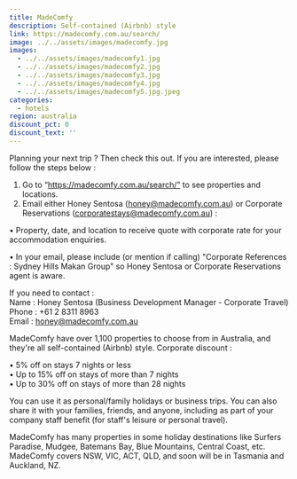 ```yaml
---
title: MadeComfy
description: Self-contained (Airbnb) style
link: https://madecomfy.com.au/search/
image: ../../assets/images/madecomfy.jpg
images:
  - ../../assets/images/madecomfy1.jpg
  - ../../assets/images/madecomfy2.jpg
  - ../../assets/images/madecomfy3.jpg
  - ../../assets/images/madecomfy4.jpg
  - ../../assets/images/madecomfy5.jpg.jpeg
categories:
  - hotels
region: australia
discount_pct: 0
discount_text: ''
---
```


Planning your next trip ? Then check this out. If you are interested, please follow the steps below :

1. Go to “https://madecomfy.com.au/search/” to see properties and locations.
2. Email either Honey Sentosa (honey@madecomfy.com.au) or Corporate Reservations (corporatestays@madecomfy.com.au) :

• Property, date, and location to receive quote with corporate rate for your accommodation enquiries.

• In your email, please include (or mention if calling) "Corporate References : Sydney Hills Makan Group" so Honey Sentosa or Corporate Reservations agent is aware.

If you need to contact :\
Name : Honey Sentosa (Business Development Manager - Corporate Travel)\
Phone : +61 2 8311 8963\
Email : honey@madecomfy.com.au

MadeComfy have over 1,100 properties to choose from in Australia, and they're all self-contained (Airbnb) style. Corporate discount :

• 5% off on stays 7 nights or less\
• Up to 15% off on stays of more than 7 nights \
• Up to 30% off on stays of more than 28 nights

You can use it as personal/family holidays or business trips. You can also share it with your families, friends, and anyone, including as part of your company staff benefit (for staff's leisure or personal travel).

MadeComfy has many properties in some holiday destinations like Surfers Paradise, Mudgee, Batemans Bay, Blue Mountains, Central Coast, etc. MadeComfy covers NSW, VIC, ACT, QLD, and soon will be in Tasmania and Auckland, NZ.
